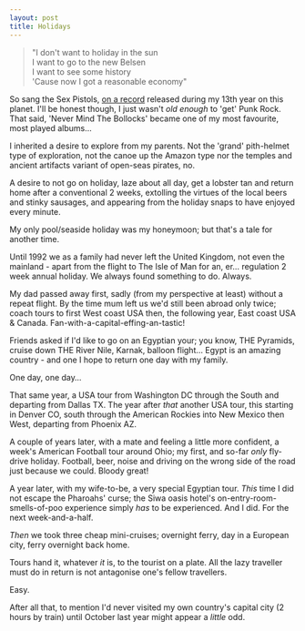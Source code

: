 ```yaml
---
layout: post
title: Holidays
---
```


> "I don't want to holiday in the sun<br>
> I want to go to the new Belsen<br>
> I want to see some history<br>
> 'Cause now I got a reasonable economy"

So sang the Sex Pistols, [on a record](https://en.m.wikipedia.org/wiki/Holidays_in_the_Sun_(song)) released during my 13th year on this planet.  I'll be honest though, I just wasn't *old enough* to 'get' Punk Rock.  That said, 'Never Mind The Bollocks' became one of my most favourite, most played albums… 

I inherited a desire to explore from my parents.  Not the 'grand' pith-helmet type of exploration, not the canoe up the Amazon type nor the temples and ancient artifacts variant of open-seas pirates, no.

A desire to not go on holiday, laze about all day, get a lobster tan and return home after a conventional 2 weeks, extolling the virtues of the local beers and stinky sausages, and appearing from the holiday snaps to have enjoyed every minute.

My only pool/seaside holiday was my honeymoon; but that's a tale for another time.

Until 1992 we as a family had never left the United Kingdom, not even the mainland - apart from the flight to The Isle of Man for an, er… regulation 2 week annual holiday.  We always found something to do.  Always.

My dad passed away first, sadly (from my perspective at least) without a repeat flight.  By the time mum left us we'd still been abroad only twice; coach tours to first West coast USA then, the following year, East coast USA & Canada.  Fan-with-a-capital-effing-an-tastic!

Friends asked if I'd like to go on an Egyptian your; you know, THE Pyramids, cruise down THE River Nile, Karnak, balloon flight…  Egypt is an amazing country - and one I hope to return one day with my family.

One day, one day…

That same year, a USA tour from Washington DC through the South and departing from Dallas TX.  The year after *that* another USA tour, this starting in Denver CO, south through the American Rockies into New Mexico then West, departing from Phoenix AZ.

A couple of years later, with a mate and feeling a little more confident, a week's American Football tour around Ohio; my first, and so-far *only* fly-drive holiday.  Football, beer, noise and driving on the wrong side of the road just because we could.  Bloody great!

A year later, with my wife-to-be, a very special Egyptian tour.  *This* time I did not escape the Pharoahs' curse; the Siwa oasis hotel's on-entry-room-smells-of-poo experience simply *has* to be experienced.  And I did.  For the next week-and-a-half.

*Then* we took three cheap mini-cruises; overnight ferry, day in a European city, ferry overnight back home.

Tours hand it, whatever *it* is, to the tourist on a plate.  All the lazy traveller must do in return is not antagonise one's fellow travellers.

Easy.

After all that, to mention I'd never visited my own country's capital city (2 hours by train) until October last year might appear a *little* odd.